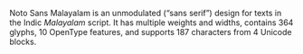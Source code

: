 Noto Sans Malayalam is an unmodulated (“sans serif”) design for texts in the Indic _Malayalam_ script. It has multiple weights and widths, contains 364 glyphs, 10 OpenType features, and supports 187 characters from 4 Unicode blocks.